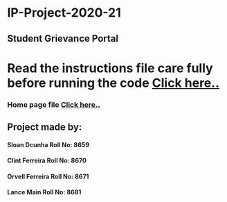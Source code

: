 # IP-Project-2020-21
  ## Student Grievance Portal
# Read the instructions file care fully before running the code [Click here..](instruction)
### Home page file [Click here..](home.php)
## Project made by:
#### Sloan Dcunha Roll No: 8659
#### Clint Ferreira Roll No: 8670
#### Orvell Ferreira Roll No: 8671
#### Lance Main Roll No: 8681

